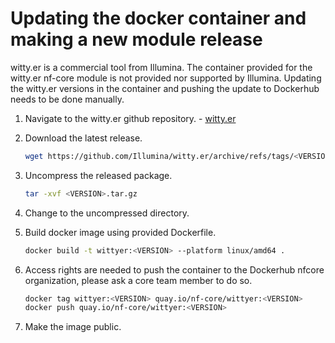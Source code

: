 # Updating the docker container and making a new module release

witty.er is a commercial tool from Illumina. The container provided for the witty.er nf-core module is not provided nor supported by Illumina. Updating the witty.er versions in the container and pushing the update to Dockerhub needs to be done manually.

1. Navigate to the witty.er github repository. - [witty.er](https://github.com/Illumina/witty.er)
2. Download the latest release.
    ```bash
    wget https://github.com/Illumina/witty.er/archive/refs/tags/<VERSION>.tar.gz
    ```
3. Uncompress the released package.
    ```bash
    tar -xvf <VERSION>.tar.gz
    ```
4. Change to the uncompressed directory.
5. Build docker image using provided Dockerfile.

   ```bash
   docker build -t wittyer:<VERSION> --platform linux/amd64 .
   ```
6. Access rights are needed to push the container to the Dockerhub nfcore organization, please ask a core team member to do so.

   ```bash
   docker tag wittyer:<VERSION> quay.io/nf-core/wittyer:<VERSION>
   docker push quay.io/nf-core/wittyer:<VERSION>
   ```

7. Make the image public.